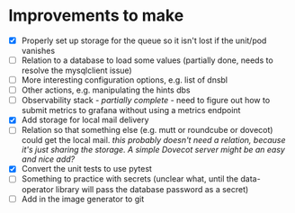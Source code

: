 # Improvements to make

 * [x] Properly set up storage for the queue so it isn't lost if the unit/pod vanishes
 * [ ] Relation to a database to load some values (partially done, needs to resolve the mysqlclient issue)
 * [ ] More interesting configuration options, e.g. list of dnsbl
 * [ ] Other actions, e.g. manipulating the hints dbs
 * [ ] Observability stack - *partially complete* - need to figure out how to submit metrics to grafana without using a metrics endpoint
 * [x] Add storage for local mail delivery
 * [ ] Relation so that something else (e.g. mutt or roundcube or dovecot) could get the local mail. *this probably doesn't need a relation, because it's just sharing the storage. A simple Dovecot server might be an easy and nice add?*
 * [x] Convert the unit tests to use pytest
 * [ ] Something to practice with secrets (unclear what, until the data-operator library will pass the database password as a secret)
 * [ ] Add in the image generator to git

